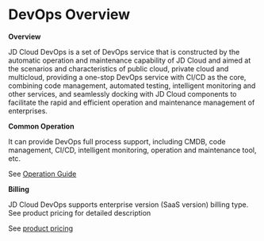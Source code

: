 # DevOps Overview

**Overview**

JD Cloud DevOps is a set of DevOps service that is constructed by the automatic operation and maintenance capability of JD Cloud and aimed at the scenarios and characteristics of public cloud, private cloud and multicloud, providing a one-stop DevOps service with CI/CD as the core, combining code management, automated testing, intelligent monitoring and other services, and seamlessly docking with JD Cloud components to facilitate the rapid and efficient operation and maintenance management of enterprises.


**Common Operation**

It can provide DevOps full process support, including CMDB, code management, CI/CD, intelligent monitoring, operation and maintenance tool, etc.

See [Operation Guide](https://github.com/jdcloudcom/cn/tree/edit/documentation/Management-and-Monitoring/DevOps/Operation-Guide)


**Billing**

JD Cloud DevOps supports enterprise version (SaaS version) billing type. See product pricing for detailed description

See [product pricing](https://github.com/jdcloudcom/cn/tree/edit/documentation/Management-and-Monitoring/DevOps/Pricing)
